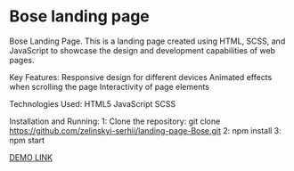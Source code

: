 # Bose landing page

Bose Landing Page.
This is a landing page created using HTML, SCSS, and JavaScript to showcase the design and development capabilities of web pages.

Key Features:
Responsive design for different devices
Animated effects when scrolling the page
Interactivity of page elements


Technologies Used:
HTML5
JavaScript
SCSS

Installation and Running:
1: Clone the repository: git clone https://github.com/zelinskyi-serhii/landing-page-Bose.git
2: npm install
3: npm start

[DEMO LINK](https://Zelinskyi-Serhii.github.io/landing_page_Bose/)

